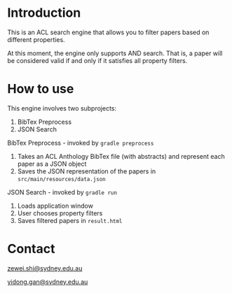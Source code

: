 # Introduction
This is an ACL search engine that allows you to filter papers based on different properties.

At this moment, the engine only supports AND search. That is, a paper will be considered valid if and only if it satisfies 
all property filters.

# How to use
This engine involves two subprojects:
1. BibTex Preprocess
2. JSON Search

BibTex Preprocess - invoked by `gradle preprocess`
1. Takes an ACL Anthology BibTex file (with abstracts) and represent each paper as a JSON object
2. Saves the JSON representation of the papers in `src/main/resources/data.json` 

JSON Search - invoked by `gradle run`
1. Loads application window
2. User chooses property filters
3. Saves filtered papers in `result.html`

# Contact
zewei.shi@sydney.edu.au

yidong.gan@sydney.edu.au
